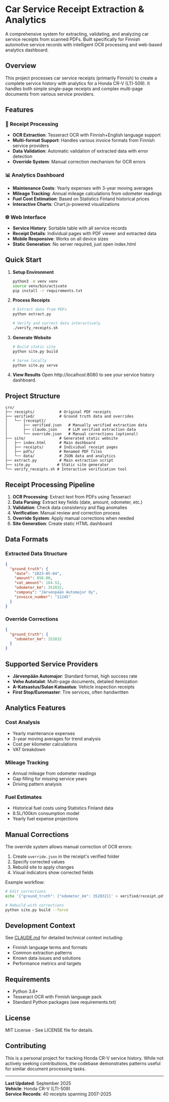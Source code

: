 # Car Service Receipt Extraction & Analytics

A comprehensive system for extracting, validating, and analyzing car service receipts from scanned PDFs. Built specifically for Finnish automotive service records with intelligent OCR processing and web-based analytics dashboard.

## Overview

This project processes car service receipts (primarily Finnish) to create a complete service history with analytics for a Honda CR-V (LTI-509). It handles both simple single-page receipts and complex multi-page documents from various service providers.

## Features

### 📄 Receipt Processing
- **OCR Extraction**: Tesseract OCR with Finnish+English language support
- **Multi-format Support**: Handles various invoice formats from Finnish service providers
- **Data Validation**: Automatic validation of extracted data with error detection
- **Override System**: Manual correction mechanism for OCR errors

### 📊 Analytics Dashboard
- **Maintenance Costs**: Yearly expenses with 3-year moving averages
- **Mileage Tracking**: Annual mileage calculations from odometer readings
- **Fuel Cost Estimation**: Based on Statistics Finland historical prices
- **Interactive Charts**: Chart.js-powered visualizations

### 🌐 Web Interface
- **Service History**: Sortable table with all service records
- **Receipt Details**: Individual pages with PDF viewer and extracted data
- **Mobile Responsive**: Works on all device sizes
- **Static Generation**: No server required, just open index.html

## Quick Start

1. **Setup Environment**
   ```bash
   python3 -m venv venv
   source venv/bin/activate
   pip install -r requirements.txt
   ```

2. **Process Receipts**
   ```bash
   # Extract data from PDFs
   python extract.py
   
   # Verify and correct data interactively
   ./verify_receipts.sh
   ```

3. **Generate Website**
   ```bash
   # Build static site
   python site.py build
   
   # Serve locally
   python site.py serve
   ```

4. **View Results**
   Open http://localhost:8080 to see your service history dashboard.

## Project Structure

```
crv/
├── receipts/           # Original PDF receipts
├── verified/           # Ground truth data and overrides
│   └── {receipt}/
│       ├── verified.json   # Manually verified extraction data
│       ├── claude.json     # LLM verified extraction data
│       └── override.json   # Manual corrections (optional)
├── site/               # Generated static website
│   ├── index.html      # Main dashboard
│   ├── receipts/       # Individual receipt pages
│   ├── pdfs/           # Renamed PDF files
│   └── data/           # JSON data and analytics
├── extract.py          # Main extraction script
├── site.py            # Static site generator
└── verify_receipts.sh # Interactive verification tool
```

## Receipt Processing Pipeline

1. **OCR Processing**: Extract text from PDFs using Tesseract
2. **Data Parsing**: Extract key fields (date, amount, odometer, etc.)
3. **Validation**: Check data consistency and flag anomalies
4. **Verification**: Manual review and correction process
5. **Override System**: Apply manual corrections when needed
6. **Site Generation**: Create static HTML dashboard

## Data Formats

### Extracted Data Structure
```json
{
  "ground_truth": {
    "date": "2023-05-04",
    "amount": 850.00,
    "vat_amount": 164.52,
    "odometer_km": 352832,
    "company": "Järvenpään Automajor Oy",
    "invoice_number": "11245"
  }
}
```

### Override Corrections
```json
{
  "ground_truth": {
    "odometer_km": 352832
  }
}
```

## Supported Service Providers

- **Järvenpään Automajor**: Standard format, high success rate
- **Veho Autotalot**: Multi-page documents, detailed itemization
- **A-Katsastus/Sulan Katsastus**: Vehicle inspection receipts
- **First Stop/Euromaster**: Tire services, often handwritten

## Analytics Features

### Cost Analysis
- Yearly maintenance expenses
- 3-year moving averages for trend analysis
- Cost per kilometer calculations
- VAT breakdown

### Mileage Tracking
- Annual mileage from odometer readings
- Gap filling for missing service years
- Driving pattern analysis

### Fuel Estimates
- Historical fuel costs using Statistics Finland data
- 8.5L/100km consumption model
- Yearly fuel expense projections

## Manual Corrections

The override system allows manual correction of OCR errors:

1. Create `override.json` in the receipt's verified folder
2. Specify corrected values
3. Rebuild site to apply changes
4. Visual indicators show corrected fields

Example workflow:
```bash
# Edit corrections
echo '{"ground_truth": {"odometer_km": 352832}}' > verified/receipt.pdf/override.json

# Rebuild with corrections
python site.py build --force
```

## Development Context

See [CLAUDE.md](CLAUDE.md) for detailed technical context including:
- Finnish language terms and formats
- Common extraction patterns
- Known data issues and solutions
- Performance metrics and targets

## Requirements

- Python 3.8+
- Tesseract OCR with Finnish language pack
- Standard Python packages (see requirements.txt)

## License

MIT License - See LICENSE file for details.

## Contributing

This is a personal project for tracking Honda CR-V service history. While not actively seeking contributions, the codebase demonstrates patterns useful for similar document processing tasks.

---

**Last Updated**: September 2025  
**Vehicle**: Honda CR-V (LTI-509)  
**Service Records**: 40 receipts spanning 2007-2025
